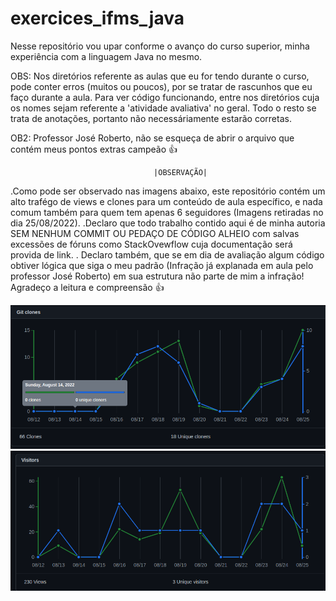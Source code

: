 # exercices_ifms_java
Nesse repositório vou upar conforme o avanço do curso superior, minha experiência com a linguagem Java no mesmo.

OBS: Nos diretórios referente as aulas que eu for tendo durante o curso, pode conter erros (muitos ou poucos), por se tratar de rascunhos que eu faço durante a aula. Para ver código funcionando, entre nos diretórios cuja os nomes sejam referente a 'atividade avaliativa' no geral. Todo o resto se trata de anotações, portanto não necessáriamente estarão corretas.

OB2: Professor José Roberto, não se esqueça de abrir o arquivo que contém meus pontos extras campeão 👍


                                    |OBSERVAÇÃO|
.Como pode ser observado nas imagens abaixo, este repositório contém um alto trafégo de views e clones para um conteúdo de aula específico, e nada comum também para quem tem apenas 6 seguidores (Imagens retiradas no dia 25/08/2022). 
.Declaro que todo trabalho contido aqui é de minha autoria SEM NENHUM COMMIT OU PEDAÇO DE CÓDIGO ALHEIO com salvas excessões de fóruns como StackOvewflow cuja documentação será provida de link.
. Declaro também, que se em dia de avaliação algum código obtiver lógica que siga o meu padrão (Infração já explanada em aula pelo professor José Roberto) em sua estrutura não parte de mim a infração! Agradeço a leitura e compreensão 👍

 ![Screenshot](/Imagens%20para%20documenta%C3%A7%C3%A3o/clone.png)
 ![Screenshot](/Imagens%20para%20documenta%C3%A7%C3%A3o/views.png)